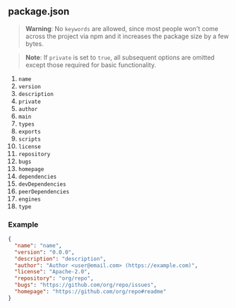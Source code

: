 ## package.json

> **Warning**: No `keywords` are allowed, since most people won't come across the project via npm and it increases the package size by a few bytes.

> **Note**: If `private` is set to `true`, all subsequent options are omitted except those required for basic functionality.

1. `name`
2. `version`
4. `description`
5. `private`
6. `author`
7. `main`
8. `types`
9. `exports`
10. `scripts`
11. `license`
12. `repository`
13. `bugs`
14. `homepage`
15. `dependencies`
16. `devDependencies`
17. `peerDependencies`
18. `engines`
19. `type`

### Example

```json
{
  "name": "name",
  "version": "0.0.0",
  "description": "description",
  "author": "Author <user@email.com> (https://example.com)",
  "license": "Apache-2.0",
  "repository": "org/repo",
  "bugs": "https://github.com/org/repo/issues",
  "homepage": "https://github.com/org/repo#readme"
}
```

